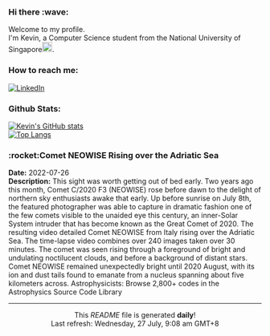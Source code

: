 <h3>Hi there :wave:</h3>

Welcome to my profile.   
I'm Kevin, a Computer Science student from the National University of Singapore<img src="https://img.icons8.com/color/96/000000/singapore-circular.png" width="20px"/>.</p>

<h3>How to reach me: </h3>
<a href="https://www.linkedin.com/in/kevin-foong/"><img alt="LinkedIn" src="https://img.shields.io/badge/linkedin-%230077B5.svg?&style=for-the-badge&logo=linkedin&logoColor=white" /></a> 

<h3>Github Stats: </h3> 

[![Kevin's GitHub stats](https://github-readme-stats.vercel.app/api?username=kevin9foong&theme=tokyonight)](https://github.com/anuraghazra/github-readme-stats) <br/>
[![Top Langs](https://github-readme-stats.vercel.app/api/top-langs/?username=kevin9foong&layout=compact&theme=tokyonight)](https://github.com/anuraghazra/github-readme-stats)

<h3>:rocket:Comet NEOWISE Rising over the Adriatic Sea</h3> 
<b>Date:</b> 2022-07-26<br/>
<b>Description:</b> This sight was worth getting out of bed early.  Two years ago this month, Comet C&#x2F;2020 F3 (NEOWISE) rose before dawn to the delight of northern sky enthusiasts awake that early. Up before sunrise on July 8th, the featured photographer was able to capture in dramatic fashion one of the few comets visible to the unaided eye this century, an inner-Solar System intruder that has become known as the Great Comet of 2020.  The resulting video detailed Comet NEOWISE from Italy rising over the Adriatic Sea. The time-lapse video combines over 240 images taken over 30 minutes.  The comet was seen rising through a foreground of bright and undulating noctilucent clouds, and before a background of distant stars.  Comet NEOWISE remained unexpectedly bright until 2020 August, with its ion and dust tails found to emanate from a nucleus spanning about five kilometers across.    Astrophysicists: Browse 2,800+ codes in the Astrophysics Source Code Library<br/>

------------
<p align="center">This <i>README</i> file is generated <b>daily</b>!</br>
Last refresh: Wednesday, 27 July, 9:08 am GMT+8<br />